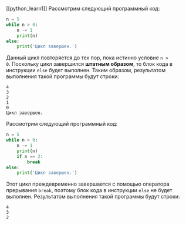 [[python_learn1]]
Рассмотрим следующий программный код:

```python
n = 5
while n > 0:
    n -= 1
    print(n)
else:
    print('Цикл завершен.')
```

Данный цикл повторяется до тех пор, пока истинно условие `n > 0`. Поскольку цикл завершился **штатным образом**, то блок кода в инструкции `else` будет выполнен. Таким образом, результатом выполнения такой программы будут строки:

```no-highlight
4
3
2
1
0
Цикл завершен.
```

Рассмотрим следующий программный код:

```python
n = 5
while n > 0:
    n -= 1
    print(n)
    if n == 2:
        break
else:
    print('Цикл завершен.')

```

Этот цикл преждевременно завершается с помощью оператора прерывания `break`, поэтому блок кода в инструкции `else` не будет выполнен. Результатом выполнения такой программы будут строки:

```no-highlight
4
3
2
```